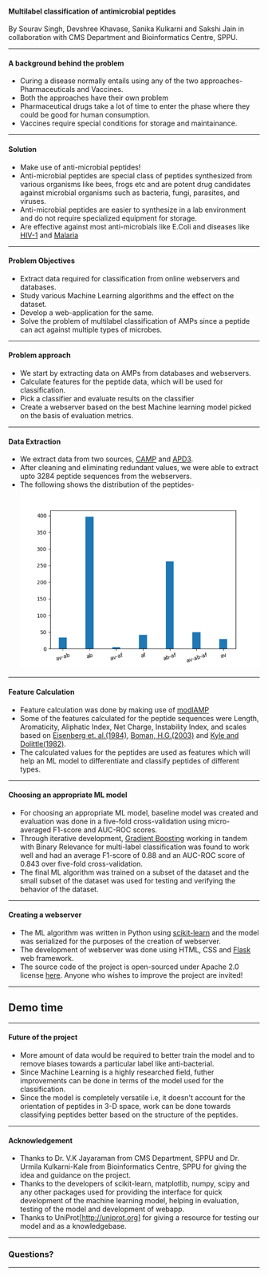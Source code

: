 #### Multilabel classification of antimicrobial peptides

By Sourav Singh, Devshree Khavase, Sanika Kulkarni and Sakshi Jain
in collaboration with CMS Department and Bioinformatics Centre, SPPU.

---

#### A background behind the problem

- Curing a disease normally entails using any of the two approaches- Pharmaceuticals and Vaccines.
- Both the approaches have their own problem
- Pharmaceutical drugs take a lot of time to enter the phase where they could be good for human consumption.
- Vaccines require special conditions for storage and maintainance.

---

#### Solution

- Make use of anti-microbial peptides!
- Anti-microbial peptides are special class of peptides synthesized from various organisms like bees, frogs etc 
and are potent drug candidates against microbial organisms such as bacteria, fungi, parasites, and viruses.
- Anti-microbial peptides are easier to synthesize in a lab environment and do not require specialized equipment for storage.
- Are effective against most anti-microbials like E.Coli and diseases like [HIV-1](http://journals.plos.org/plosone/article?id=10.1371/journal.pone.0045208) and [Malaria](https://www.sciencedirect.com/science/article/pii/S0014579399009643)

---

#### Problem Objectives

- Extract data required for classification from online webservers and databases.
- Study various Machine Learning algorithms and the effect on the dataset.
- Develop a web-application for the same.
- Solve the problem of multilabel classification of AMPs since a peptide can act against multiple types of microbes.

---

#### Problem approach

- We start by extracting data on AMPs from databases and webservers.
- Calculate features for the peptide data, which will be used for classification. 
- Pick a classifier and evaluate results on the classifier
- Create a webserver based on the best Machine learning model picked on the basis of evaluation metrics.

---

#### Data Extraction

- We extract data from two sources, [CAMP](http://www.camp.bicnirrh.res.in/) and [APD3](http://aps.unmc.edu/AP/main.php).
- After cleaning and eliminating redundant values, we were able to extract upto 3284 peptide sequences from the webservers.
- The following shows the distribution of the peptides-
![IMAGE](assets/graph.png)

---

#### Feature Calculation

- Feature calculation was done by making use of [modlAMP](https://modlamp.org/) 
- Some of the features calculated for the peptide sequences were Length, Aromaticity, Aliphatic Index, Net Charge, Instability Index, and scales based on [Eisenberg et. al.(1984)](https://web.expasy.org/protscale/pscale/Hphob.Eisenberg.html), [Boman, H.G.(2003)](https://www.ncbi.nlm.nih.gov/pubmed/12930229) and [Kyle and Dolittle(1982)](https://www.ncbi.nlm.nih.gov/pubmed/7108955).
- The calculated values for the peptides are used as features which will help an ML model to differentiate and classify peptides of different types.

---

#### Choosing an appropriate ML model

- For choosing an appropriate ML model, baseline model was created and evaluation was done in a five-fold cross-validation using micro-averaged F1-score and AUC-ROC scores.
- Through iterative development, [Gradient Boosting](https://en.wikipedia.org/wiki/Gradient_boosting) working in tandem with Binary Relevance for multi-label classification was found to work well and had an average F1-score of 0.88 and an AUC-ROC score of 0.843 over five-fold cross-validation.
- The final ML algorithm was trained on a subset of the dataset and the small subset of the dataset was used for testing and verifying the behavior of the dataset.    

---

#### Creating a webserver

- The ML algorithm was written in Python using [scikit-learn](https://scikit-learn.org) and the model was serialized for the purposes of the creation of webserver.
- The development of webserver was done using HTML, CSS and [Flask](flask.pocoo.org/) web framework.
- The source code of the project is open-sourced under Apache 2.0 license [here](https://github.com/souravsingh/ML-AMP). Anyone who wishes to improve the project are invited!

---

## Demo time

---

#### Future of the project

- More amount of data would be required to better train the model and to remove biases towards a particular label like anti-bacterial.
- Since Machine Learning is a highly researched field, futher improvements can be done in terms of the model used for the classification.
- Since the model is completely versatile i.e, it doesn't account for the orientation of peptides in 3-D space, work can be done towards classifying peptides better based on the structure of the peptides.

---

#### Acknowledgement

- Thanks to Dr. V.K Jayaraman from CMS Department, SPPU and Dr. Urmila Kulkarni-Kale from Bioinformatics Centre, SPPU for giving the idea and guidance on the project.
- Thanks to the developers of scikit-learn, matplotlib, numpy, scipy and any other packages used for providing the interface for quick development of the machine learning model, helping in evaluation, testing of the model and development of webapp.
- Thanks to UniProt[http://uniprot.org] for giving a resource for testing our model and as a knowledgebase.

---

### Questions?

---
